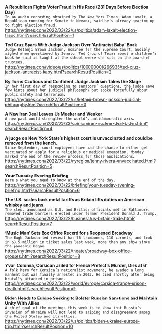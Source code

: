 **A Republican Fights Voter Fraud in His Race (231 Days Before Election Day)**\
`In an audio recording obtained by The New York Times, Adam Laxalt, a Republican running for Senate in Nevada, said he’s already gearing up to fight election fraud.`\
https://nytimes.com/2022/03/22/us/politics/adam-laxalt-election-fraud.html?searchResultPosition=1

**Ted Cruz Spars With Judge Jackson Over ‘Antiracist Baby’ Book**\
`Judge Ketanji Brown Jackson, nominee for the Supreme Court, audibly sighed when questioned by Senator Ted Cruz of Texas about a children’s book he said is taught at the school where she sits on the board of trustees.`\
https://nytimes.com/video/us/politics/100000008266936/ted-cruz-jackson-antiracist-baby.html?searchResultPosition=2

**By Turns Cautious and Confident, Judge Jackson Takes the Stage**\
`In her first day of responding to senators’ questions, the judge gave few hints about her judicial philosophy but spoke forcefully about public safety and terrorism.`\
https://nytimes.com/2022/03/22/us/ketanji-brown-jackson-judicial-philosophy.html?searchResultPosition=3

**A New Iran Deal Leaves Us Meeker and Weaker**\
`A new pact would strengthen the world’s antidemocratic axis. `\
https://nytimes.com/2022/03/22/opinion/iran-nuclear-deal-biden.html?searchResultPosition=4

**A judge on New York State’s highest court is unvaccinated and could be removed from the bench.**\
`Since September, court employees have had the chance to either get vaccinated or apply for a religious or medical exemption. Monday marked the end of the review process for those applications.`\
https://nytimes.com/2022/03/22/nyregion/jenny-rivera-unvaccinated.html?searchResultPosition=5

**Your Tuesday Evening Briefing**\
`Here’s what you need to know at the end of the day.`\
https://nytimes.com/2022/03/22/briefing/your-tuesday-evening-briefing.html?searchResultPosition=6

**The U.S. scales back metal tariffs as Britain lifts duties on American whiskey and jeans.**\
`The step, announced as U.S. and British officials met in Baltimore, removed trade barriers erected under former President Donald J. Trump.`\
https://nytimes.com/2022/03/22/business/us-britain-trade.html?searchResultPosition=7

**‘Music Man’ Sets Box Office Record for a Reopened Broadway**\
`The Hugh Jackman-led revival has 76 trombones, 110 cornets, and took in $3.5 million in ticket sales last week, more than any show since the pandemic began.`\
https://nytimes.com/2022/03/22/theater/broadway-box-office-grosses.html?searchResultPosition=8

**Yvan Colonna, Corsican Jailed for French Prefect’s Murder, Dies at 61**\
`A folk hero for Corsica’s nationalist movement, he evaded a long manhunt but was finally arrested in 2003. He died shortly after being brutally attacked in prison.`\
https://nytimes.com/2022/03/22/world/europe/corsica-france-prison-death.html?searchResultPosition=9

**Biden Heads to Europe Seeking to Bolster Russian Sanctions and Maintain Unity With Allies**\
`A chief goal of the meetings this week is to show that Russia’s invasion of Ukraine will not lead to sniping and disagreement among the United States and its allies.`\
https://nytimes.com/2022/03/22/us/politics/biden-ukraine-europe-trip.html?searchResultPosition=10


